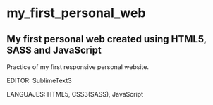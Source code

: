 # my_first_personal_web
My first personal web created using HTML5, SASS and JavaScript
--------------------------------------------------------------

Practice of my first responsive personal website.

EDITOR: SublimeText3

LANGUAJES: HTML5, CSS3(SASS), JavaScript
          
          
